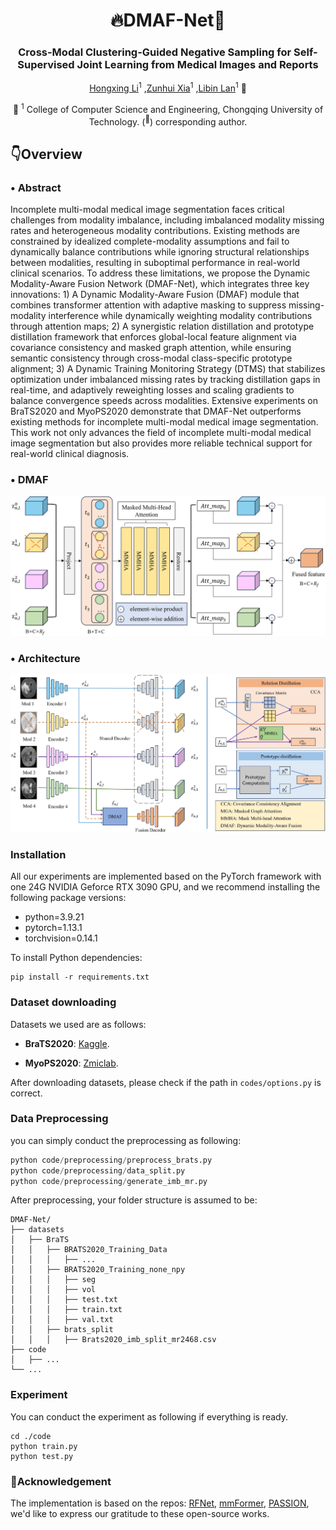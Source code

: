 <div align="center">
<h1> 🔥DMAF-Net🎉 </h1>
<h3>Cross-Modal Clustering-Guided Negative Sampling for Self-Supervised Joint Learning from Medical Images and Reports</h3>

[Hongxing Li](https://orcid.org/0009-0002-7958-3976)<sup>1</sup> ,[Zunhui Xia](https://orcid.org/0009-0008-6706-5817)<sup>1</sup> ,[Libin Lan](https://orcid.org/0000-0003-4754-813X)<sup>1</sup> :email:</sup>

🏢 <sup>1</sup> College of Computer Science and Engineering, Chongqing University of Technology.  (<sup>:email:</sup>) corresponding author.
</div>

## 👇Overview
  
### • Abstract
Incomplete multi-modal medical image segmentation faces critical challenges from modality imbalance, including imbalanced modality missing rates and heterogeneous modality contributions. Existing methods are constrained by idealized complete-modality assumptions and fail to dynamically balance contributions while ignoring structural relationships between modalities, resulting in suboptimal performance in real-world clinical scenarios. To address these limitations, we propose the Dynamic Modality-Aware Fusion Network (DMAF-Net), which integrates three key innovations: 1) A Dynamic Modality-Aware Fusion (DMAF) module that combines transformer attention with adaptive masking to suppress missing-modality interference while dynamically weighting modality contributions through attention maps; 2) A synergistic relation distillation and prototype distillation framework that enforces global-local feature alignment via covariance consistency and masked graph attention, while ensuring semantic consistency through cross-modal class-specific prototype alignment; 3) A Dynamic Training Monitoring Strategy (DTMS) that stabilizes optimization under imbalanced missing rates by tracking distillation gaps in real-time, and adaptively reweighting losses and scaling gradients to balance convergence speeds across modalities. Extensive experiments on BraTS2020 and MyoPS2020 demonstrate that DMAF-Net outperforms existing methods for incomplete multi-modal medical image segmentation. This work not only advances the field of incomplete multi-modal medical image segmentation but also provides more reliable technical support for real-world clinical diagnosis.
### • DMAF
<div align="center">
<img src="assets/DMAF.jpg" />
</div>

### • Architecture
<div align="center">
<img src="assets/architecture.jpg" />
</div>

###  Installation
All our experiments are implemented based on the PyTorch framework with one 24G NVIDIA Geforce RTX 3090 GPU, and we recommend installing the following package versions:
- python=3.9.21
- pytorch=1.13.1
- torchvision=0.14.1

To install Python dependencies:
```
pip install -r requirements.txt
```
### Dataset downloading
Datasets we used are as follows:

- **BraTS2020**: [Kaggle](https://www.kaggle.com/datasets/awsaf49/brats20-dataset-training-validation).

- **MyoPS2020**: [Zmiclab](https://zmiclab.github.io/zxh/0/myops20/). 


After downloading datasets, please check if the path in `codes/options.py` is correct.

### Data Preprocessing
you can simply conduct the preprocessing as following:
``` python
python code/preprocessing/preprocess_brats.py
python code/preprocessing/data_split.py
python code/preprocessing/generate_imb_mr.py
```
After preprocessing, your folder structure is assumed to be:
```
DMAF-Net/
├── datasets
│   ├── BraTS
│   │   ├── BRATS2020_Training_Data
│   │   │   ├── ...
│   │   ├── BRATS2020_Training_none_npy
│   │   │   ├── seg
│   │   │   ├── vol
│   │   │   ├── test.txt
│   │   │   ├── train.txt
│   │   │   ├── val.txt
│   │   ├── brats_split
│   │   │   ├── Brats2020_imb_split_mr2468.csv
├── code
│   ├── ...
└── ...
```
### Experiment
You can conduct the experiment as following if everything is ready.
```
cd ./code
python train.py
python test.py
```
### 📑Acknowledgement
The implementation is based on the repos: [RFNet](https://github.com/dyh127/RFNet), [mmFormer](https://github.com/YaoZhang93/mmFormer), [PASSION](https://github.com/Jun-Jie-Shi/PASSION), we'd like to express our gratitude to these open-source works.
